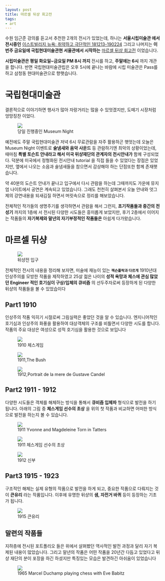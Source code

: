 ```yaml
---
layout: post
title: 마르셀 뒤샹 회고전
tags: 
- art
---
```


수원 임근준 강의를 듣고서 추천한 2개의 전시가 있었는데, 하나는 **서울시립미술관 에서 전시중인** [이스트빌리지 뉴욕: 취약하고 극단적인
181213-190224](https://sema.seoul.go.kr/ex/exDetail?exNo=258185&glolangType=KOR&searchDateType=CURR) 그리고 나머지는 **이번주 금요일에 국립현대미술관현 서울관에서 시작하는** [마르셀 뒤샹 회고전](https://www.mmca.go.kr/exhibitions/exhibitionsDetail.do?exhId=201808280001081) 이었습니다.

**시립미술관은 평일 화요일~금요일 PM 8시 까지** 전시를 하고, **주말에는 6시** 까지 개관을 합니다. 반면 국립현대미술관립은 오후 5시에 끝나는 바람에 시립 미술관은 Pass를 하고 삼청동 현대미술관으로 향햇습니다.

# 국립현대미술관 

결론적으로 이야기하면 행사가 많아 자랑거리는 많을 수 있엇겠지만, 도떼기 시장처럼 엉망징찬 이었다.

<figure class="align-center">
  <img src="{{site.baseurl}}/assets/post/moma-duchamp-2.jpg">
  <figcaption>당일 진행중인 Museum Night</figcaption>
</figure> 

예전에도 주말 국립현대미술관 저녁 6시 무료관람을 자주 활용하곤 햇엇는데 오늘은 Museum Night 이벤트로 **술냄새와 음악 사운드** 등 관람하기엔 최악의 상황이었는데, 때마침 **특별 토슨트 안내라고 해서 미국 뒤샹재단의 관계자의 전시안내가** 함께 구성되었다. 덕분에 미국에서 정형화된 전시안내 tutorial 을 직접 들을 수 있었다는 장점은 있었지만, 옆에서 나오는 소음과 술냄새들을 참으면서 감상해야 하는 단점또한 함께 존재햇습니다.

약 40분의 도슨트 안내가 끝나고 입구에서 다시 관람을 하는데 그때까지도 가운에 뮤지엄 나이트에서 공연은 계속되고 있었습니다. 그래도 천천히 살펴본서 오늘 안내와 엇그제의 강연내용을 되새김질 하면서 머릿속으로 정리를 해보았습니다.

전체적인 작가들의 생명주기를 생각하면서 관람을 해서 그런지, **초기작품들과 중간의 전성기** 까지의 1층에 서 전시된 다양한 시도들은 흥미롭게 보았지만, 후기 2층에서 이어지는 작품들의 **자기복제와 말년의 자기부정적인 작품들은** 아쉽게 다가왔습니다.


# 마르셀 뒤샹

<figure class="align-center">
  <img src="{{site.baseurl}}/assets/post/moma-duchamp-0.jpg">
  <figcaption>뒤샹전 입구</figcaption>
</figure> 

전체적인 전시의 내용을 정리해 보자면, 미술에 재능이 있는 <small>**잭슨폴락과 다르게**</small> 1910년대 인상주의를 모방한 작품을 제작하였고 25살 젊은 나이의 **성적 욕망과 체스에 관심 많았던 Engineer 적인 호기심이 구상/입체의 큐비즘** 의 선두주자로써 등장하게 된 다양한 뒤샹의 작품들을 볼 수 있었습이다  


## Part1 1910

인상주의 작품 익히기 시절로써 그림실력은 좋았던 것을 알 수 있습니다. 엔지니어적인 호기심과 인상주의 화풍을 활용하여 대상객체의 구조를 비틀면서 다양한 시도를 합니다. 작품의 주요 대상은 여성으로 성적 호기심을 활용한 것으로 보입니다

<figure class="align-center">
  <img src="{{site.baseurl}}/assets/post/Marcel_Duchamp_1910,The_Chess_Game_Philadelphia_Museum_of_Art.jpg">
  <figcaption>1910 체스게임</figcaption>
</figure> 

<figure class="align-center">
  <img src="{{site.baseurl}}/assets/post/Marcel_Duchamp_1911,The Bush.jpg">
  <figcaption>1911,The Bush</figcaption>
</figure> 

<figure class="align-center">
  <img src="{{site.baseurl}}/assets/post/Marcel_Duchamp_1912,Portrait de la mere de Gustave Candel.jpg">
  <figcaption>1912,Portrait de la mere de Gustave Candel</figcaption>
</figure> 


## Part2 1911 - 1912

다양한 시도들은 객체를 해체하는 방식을 통해서 **큐비즘 입체파** 형식으로 발전을 하기 됩니다. 아래의 그림 중 **체스게임 선수의 초상** 을 위의 첫 작품과 비교하면 어떠한 방식으로 발전을 하는지 볼 수 있습니다.

<figure class="align-center">
  <img src="{{site.baseurl}}/assets/post/Marcel_Duchamp_1911,Yvonne_and_Magdeleine_Torn_in_Tatters_Philadelphia_Museum_of_Art.jpg">
  <figcaption>1911 Yvonne and Magdeleine Torn in Tatters</figcaption>
</figure>

<figure class="align-center">
  <img src="{{site.baseurl}}/assets/post/Marcel_Duchamp_1911,portraot-of-chess-payers.jpg">
  <figcaption>1911 체스게임 선수의 초상</figcaption>
</figure> 

<figure class="align-center">
  <img src="{{site.baseurl}}/assets/post/Marcel_Duchamp_1912,Bride.jpg">
  <figcaption>1912 신부</figcaption>
</figure> 


## Part3 1915 - 1923

구조적인 해체는 실제 유형의 작품으로 발전을 하게 되고, 중요한 작품으로 다뤄지는 것이 **큰유리** 라는 작품입니다. 이후에 유명한 뒤샹의 **샘, 자전거 바퀴** 등이 등장하는 기초가 됩니다.

<figure class="align-center">
  <img src="{{site.baseurl}}/assets/post/Marcel_Duchamp_1915,The Bride Stripped Bare By Her Bachelors, The Large Glass.jpg">
  <figcaption>1915 큰유리</figcaption>
</figure> 

## 말련의 작품들

지하층에 전시된 포트폴리오 들은 위에서 살펴봤던 역사적인 발전 과정과 달리 자기 복제된 내용이 많았습니다. 그리고 말년의 작품은 어떤 작품을 20년간 다듬고 있었다고 뒤샹 재단의 분이 포장을 하긴 하셨지만 특징있는 모습은 발견하긴 아쉬움이 있었습니다 

<figure class="align-center">
  <img src="{{site.baseurl}}/assets/post/Marcel_Duchamp_1964,Marcel Duchamp playing chess with Eve Babitz.jpg">
  <figcaption>1965 Marcel Duchamp playing chess with Eve Babitz</figcaption>
</figure> 